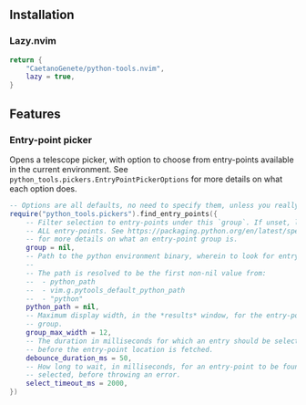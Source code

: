 ## Installation

### Lazy.nvim

```lua
return {
	"CaetanoGenete/python-tools.nvim",
	lazy = true,
}
```

## Features

### Entry-point picker

Opens a telescope picker, with option to choose from entry-points available in
the current environment. See `python_tools.pickers.EntryPointPickerOptions` for
more details on what each option does.

```lua
-- Options are all defaults, no need to specify them, unless you really want to.
require("python_tools.pickers").find_entry_points({
	-- Filter selection to entry-points under this `group`. If unset, looks for
	-- ALL entry-points. See https://packaging.python.org/en/latest/specifications/entry-points/#data-model
	-- for more details on what an entry-point group is.
	group = nil,
	-- Path to the python environment binary, wherein to look for entry-points.
	--
	-- The path is resolved to be the first non-nil value from:
	--  - python_path
	--  - vim.g.pytools_default_python_path
	--  - "python"
	python_path = nil,
	-- Maximum display width, in the *results* window, for the entry-point
	-- group.
	group_max_width = 12,
	-- The duration in milliseconds for which an entry should be selected,
	-- before the entry-point location is fetched.
	debounce_duration_ms = 50,
	-- How long to wait, in milliseconds, for an entry-point to be found once
	-- selected, before throwing an error.
	select_timeout_ms = 2000,
})
```
